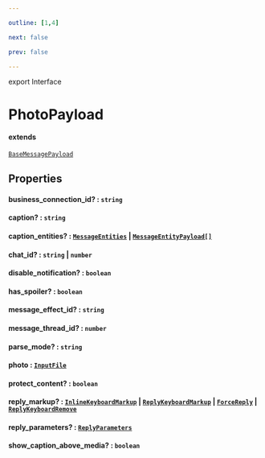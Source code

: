 ```yaml
---

outline: [1,4]

next: false

prev: false

---
```


export Interface
# PhotoPayload
#### extends
 [`BaseMessagePayload`](./BaseMessagePayload.md)

## Properties

#### business_connection_id? : `string`

#### caption? : `string`

#### caption_entities? : [`MessageEntities`](../classes/MessageEntities.md) \| [`MessageEntityPayload[]`](./MessageEntityPayload.md)

#### chat_id? : `string` \| `number`

#### disable_notification? : `boolean`

#### has_spoiler? : `boolean`

#### message_effect_id? : `string`

#### message_thread_id? : `number`

#### parse_mode? : `string`

#### photo : [`InputFile`](../type-aliases/InputFile.md)

#### protect_content? : `boolean`

#### reply_markup? : [`InlineKeyboardMarkup`](../classes/InlineKeyboardMarkup.md) \| [`ReplyKeyboardMarkup`](../classes/ReplyKeyboardMarkup.md) \| [`ForceReply`](../classes/ForceReply.md) \| [`ReplyKeyboardRemove`](../classes/ReplyKeyboardRemove.md)

#### reply_parameters? : [`ReplyParameters`](./ReplyParameters.md)

#### show_caption_above_media? : `boolean`
